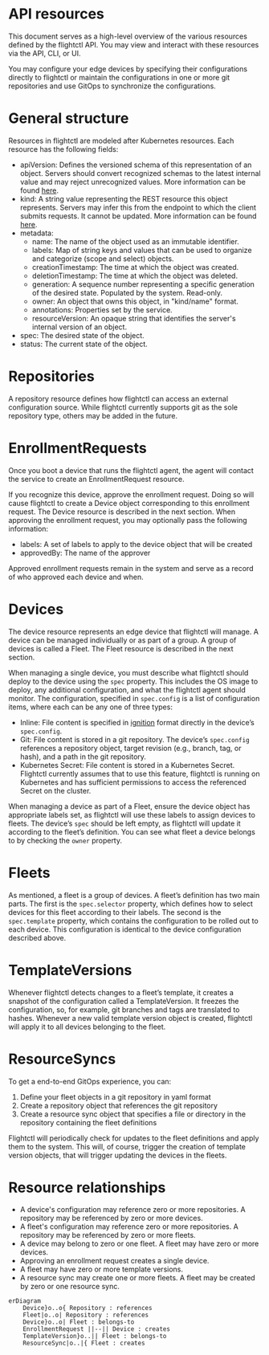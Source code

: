 # API resources

This document serves as a high-level overview of the various resources defined by the flightctl API.  You may view and interact with these resources via the API, CLI, or UI.

You may configure your edge devices by specifying their configurations directly to flightctl or maintain the configurations in one or more git repositories and use GitOps to synchronize the configurations.

# General structure

Resources in flightctl are modeled after Kubernetes resources.  Each resource has the following fields:

* apiVersion: Defines the versioned schema of this representation of an object. Servers should convert recognized schemas to the latest internal value and may reject unrecognized values.  More information can be found [here](https://git.k8s.io/community/contributors/devel/sig-architecture/api-conventions.md#resources).
* kind: A string value representing the REST resource this object represents. Servers may infer this from the endpoint to which the client submits requests.  It cannot be updated. More information can be found [here](https://git.k8s.io/community/contributors/devel/sig-architecture/api-conventions.md#types-kinds).
* metadata:
    * name: The name of the object used as an immutable identifier.
    * labels: Map of string keys and values that can be used to organize and categorize (scope and select) objects.
    * creationTimestamp: The time at which the object was created.
    * deletionTimestamp: The time at which the object was deleted.
    * generation: A sequence number representing a specific generation of the desired state. Populated by the system. Read-only.
    * owner: An object that owns this object, in "kind/name" format.
    * annotations: Properties set by the service.
    * resourceVersion: An opaque string that identifies the server's internal version of an object.
* spec: The desired state of the object.
* status: The current state of the object.

# Repositories

A repository resource defines how flightctl can access an external configuration source.  While flightctl currently supports git as the sole repository type, others may be added in the future.

# EnrollmentRequests

Once you boot a device that runs the flightctl agent, the agent will contact the service to create an EnrollmentRequest resource.

If you recognize this device, approve the enrollment request.  Doing so will cause flightctl to create a Device object corresponding to this enrollment request.  The Device resource is described in the next section.  When approving the enrollment request, you may optionally pass the following information:

* labels: A set of labels to apply to the device object that will be created
* approvedBy: The name of the approver

Approved enrollment requests remain in the system and serve as a record of who approved each device and when.

# Devices

The device resource represents an edge device that flightctl will manage.  A device can be managed individually or as part of a group.  A group of devices is called a Fleet.  The Fleet resource is described in the next section.

When managing a single device, you must describe what flightctl should deploy to the device using the `spec` property.  This includes the OS image to deploy, any additional configuration, and what the flightctl agent should monitor.  The configuration, specified in `spec.config` is a list of configuration items, where each can be any one of three types:

* Inline: File content is specified in [ignition](https://coreos.github.io/ignition/specs/) format directly in the device’s `spec.config`.
* Git: File content is stored in a git repository.  The device’s `spec.config` references a repository object, target revision (e.g., branch, tag, or hash), and a path in the git repository.
* Kubernetes Secret: File content is stored in a Kubernetes Secret.  Flightctl currently assumes that to use this feature, flightctl is running on Kubernetes and has sufficient permissions to access the referenced Secret on the cluster.

When managing a device as part of a Fleet, ensure the device object has appropriate labels set, as flightctl will use these labels to assign devices to fleets.  The device’s `spec` should be left empty, as flightctl will update it according to the fleet’s definition.  You can see what fleet a device belongs to by checking the `owner` property.

# Fleets

As mentioned, a fleet is a group of devices. A fleet’s definition has two main parts. The first is the `spec.selector` property, which defines how to select devices for this fleet according to their labels. The second is the `spec.template` property, which contains the configuration to be rolled out to each device.  This configuration is identical to the device configuration described above.

# TemplateVersions

Whenever flightctl detects changes to a fleet’s template, it creates a snapshot of the configuration called a TemplateVersion.  It freezes the configuration, so, for example, git branches and tags are translated to hashes.  Whenever a new valid template version object is created, flightctl will apply it to all devices belonging to the fleet.

# ResourceSyncs

To get a end-to-end GitOps experience, you can:

1. Define your fleet objects in a git repository in yaml format
2. Create a repository object that references the git repository
3. Create a resource sync object that specifies a file or directory in the repository containing the fleet definitions

Flightctl will periodically check for updates to the fleet definitions and apply them to the system.  This will, of course, trigger the creation of template version objects, that will trigger updating the devices in the fleets.

# Resource relationships

* A device's configuration may reference zero or more repositories.  A repository may be referenced by zero or more devices.
* A fleet's configuration may reference zero or more repositories.  A repository may be referenced by zero or more fleets.
* A device may belong to zero or one fleet.  A fleet may have zero or more devices.
* Approving an enrollment request creates a single device.
* A fleet may have zero or more template versions.
* A resource sync may create one or more fleets.  A fleet may be created by zero or one resource sync.

```mermaid
erDiagram
    Device}o..o{ Repository : references
    Fleet|o..o| Repository : references
    Device}o..o| Fleet : belongs-to
    EnrollmentRequest ||--|| Device : creates
    TemplateVersion}o..|| Fleet : belongs-to
    ResourceSync|o..|{ Fleet : creates
  ```
